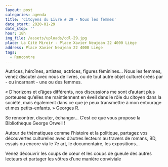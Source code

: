 ```yaml
---
layout: post
categories: agenda
title: 'Citoyens du Livre # 29 - Nous les femmes'
date_start: 2020-01-29
date_stop: ''
hour: 18h
img_file: /assets/uploads/cdl-29.jpg
place: La Cité Miroir - Place Xavier Neujean 22 4000 Liège
address: Place Xavier Neujean 22 4000 Liège
tags:
  - Rencontre
---
```

Autrices, héroïnes, artistes, actrices, figures féminines… Nous les femmes, venez discuter avec nous de livres, ou de tout autre objet culturel créés par - ou incarnant - une ou des femmes. 

« D’horizons et d’âges différents, nos discussions me sont d’autant plus porteuses qu’elles me maintiennent en éveil dans le rôle du citoyen dans la société, mais également dans ce que je peux transmettre à mon entourage et mes petits-enfants. » Georges R.

Se rencontrer, discuter, échanger… C’est ce que vous propose la Bibliothèque George Orwell !

Autour de thématiques comme l’histoire et la politique, partagez vos découvertes culturelles avec d’autres lecteurs au travers de romans, BD, essais ou encore via le 7e art, le documentaire, les expositions…

Venez découvrir les coups de cœur et les coups de gueule des autres lecteurs et partager les vôtres d’une manière conviviale
